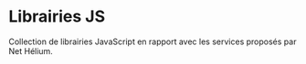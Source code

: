 # Librairies JS

Collection de librairies JavaScript en rapport avec les services proposés par Net Hélium.

